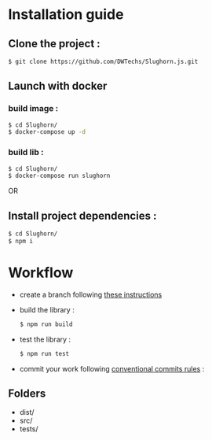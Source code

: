 # Installation guide

## Clone the project :

  ```bash
  $ git clone https://github.com/DWTechs/Slughorn.js.git
  ```

## Launch with docker
 
  ### build image : 
  ```bash
  $ cd Slughorn/
  $ docker-compose up -d
  ```
  
  ### build lib : 
  ```bash
  $ cd Slughorn/
  $ docker-compose run slughorn
  ```
  
OR

## Install project dependencies :

  ```bash
  $ cd Slughorn/
  $ npm i
  ```

# Workflow

- create a branch following [these instructions](https://lcluber.github.io/LeadDevToolkit/docs/git/branch.html)

- build the library :

  ```bash
  $ npm run build
  ```

- test the library :

  ```bash
  $ npm run test
  ```

- commit your work following [conventional commits rules](https://lcluber.github.io/LeadDevToolkit/docs/git/commit.html) :


## Folders

- dist/
- src/
- tests/

